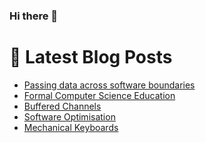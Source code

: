 ### Hi there 👋



# 📩 Latest Blog Posts 
<!-- BLOG-POST-LIST:START -->
- [Passing data across software boundaries](http://shanehowearth.com/passing-data-across-software-boundaries)
- [Formal Computer Science Education](http://shanehowearth.com/formal-computer-science-education)
- [Buffered Channels](http://shanehowearth.com/buffered-channels)
- [Software Optimisation](http://shanehowearth.com/software-optimisation)
- [Mechanical Keyboards](http://shanehowearth.com/mechanical-keyboards)
<!-- BLOG-POST-LIST:END -->
